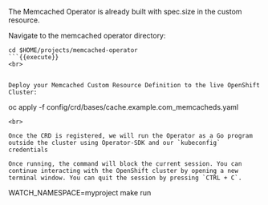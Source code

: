 
The Memcached Operator is already built with spec.size in the custom resource.

Navigate to the memcached operator directory:

```
cd $HOME/projects/memcached-operator
```{{execute}}
<br>


Deploy your Memcached Custom Resource Definition to the live OpenShift Cluster:
```
oc apply -f config/crd/bases/cache.example.com_memcacheds.yaml
```{{execute}}
<br>

Once the CRD is registered, we will run the Operator as a Go program outside the cluster using Operator-SDK and our `kubeconfig` credentials

Once running, the command will block the current session. You can continue interacting with the OpenShift cluster by opening a new terminal window. You can quit the session by pressing `CTRL + C`.

```
WATCH_NAMESPACE=myproject make run
```{{execute}}
